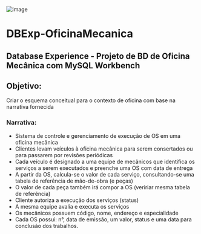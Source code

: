 ![image](https://user-images.githubusercontent.com/68438464/190281482-c45e7ae0-3466-4298-8dba-393f8f8f3d25.png)


# DBExp-OficinaMecanica

## Database Experience - Projeto de BD de Oficina Mecânica com MySQL Workbench

## Objetivo:
Criar o esquema conceitual para o contexto de oficina com base na narrativa fornecida

### Narrativa:
- Sistema de controle e gerenciamento de execução de OS em uma oficina mecânica
- Clientes levam veículos à oficina mecânica para serem consertados ou para passarem por revisões  periódicas
- Cada veículo é designado a uma equipe de mecânicos que identifica os serviços a serem executados e preenche uma OS com data de entrega
- A partir da OS, calcula-se o valor de cada serviço, consultando-se uma tabela de referência de mão-de-obra (e peças)
- O valor de cada peça também irá compor a OS (veririar mesma tabela de referẽncia)
- Cliente autoriza a execução dos serviços (status)
- A mesma equipe avalia e executa os serviços
- Os mecânicos possuem código, nome, endereço e especialidade
- Cada OS possui: n°, data de emissão, um valor, status e uma data para conclusão dos trabalhos.
